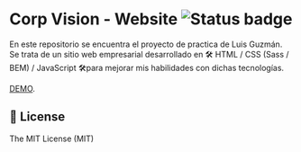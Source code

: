 # Corp Vision - Website  ![Status badge](https://img.shields.io/badge/status-in%20progress-yellow)

En este repositorio se encuentra el proyecto de practica de Luis Guzmán. Se trata de un sitio web empresarial desarrollado en 🛠 HTML / CSS (Sass / BEM) / JavaScript 🛠para mejorar mis habilidades con dichas tecnologías. 

[DEMO](https://luisguzmanm.github.io/corp-vision/).

## 🧾 License
The MIT License (MIT)
